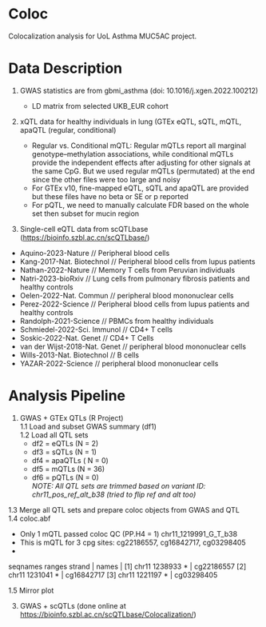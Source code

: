 # Coloc
Colocalization analysis for UoL Asthma MUC5AC project.

# Data Description
1. GWAS statistics are from gbmi_asthma (doi: 10.1016/j.xgen.2022.100212)
   - LD matrix from selected UKB_EUR cohort
     
2. xQTL data for healthy individuals in lung (GTEx eQTL, sQTL, mQTL, apaQTL (regular, conditional)
   - Regular vs. Conditional mQTL: Regular mQTLs report all marginal genotype–methylation associations, while conditional mQTLs provide the independent effects after adjusting for other signals at the same CpG. But we used regular mQTLs (permutated) at the end since the other files were too large and noisy
   - For GTEx v10, fine-mapped eQTL, sQTL and apaQTL are provided but these files have no beta or SE or p reported
   - For pQTL, we need to manually calculate FDR based on the whole set then subset for mucin region
     
3.  Single-cell eQTL data from scQTLbase (https://bioinfo.szbl.ac.cn/scQTLbase/)
   - Aquino-2023-Nature // Peripheral blood cells
   - Kang-2017-Nat. Biotechnol // Peripheral blood cells from lupus patients
   - Nathan-2022-Nature // Memory T cells from Peruvian individuals
   - Natri-2023-bioRxiv // Lung cells from pulmonary fibrosis patients and healthy controls
   - Oelen-2022-Nat. Commun // peripheral blood mononuclear cells
   - Perez-2022-Science // Peripheral blood cells from lupus patients and healthy controls
   - Randolph-2021-Science // PBMCs from healthy individuals
   - Schmiedel-2022-Sci. Immunol //  CD4+ T cells
   - Soskic-2022-Nat. Genet // CD4+ T Cells
   - van der Wijst-2018-Nat. Genet // peripheral blood mononuclear cells
   - Wills-2013-Nat. Biotechnol // B cells
   - YAZAR-2022-Science // peripheral blood mononuclear cells

# Analysis Pipeline
1. GWAS + GTEx QTLs (R Project)  
1.1 Load and subset GWAS summary (df1)  
1.2 Load all QTL sets  
   - df2 = eQTLs (N = 2)
   - df3 = sQTLs (N = 1)
   - df4 = apaQTLs ( N = 0)
   - df5 = mQTLs (N = 36)
   - df6 = pQTLs (N = 0)  
*NOTE: All QTL sets are trimmed based on variant ID: chr11_pos_ref_alt_b38 (tried to flip ref and alt too)*

1.3 Merge all QTL sets and prepare coloc objects from GWAS and QTL  
1.4 coloc.abf  
   - Only 1 mQTL passed coloc QC (PP.H4 = 1) chr11_1219991_G_T_b38
   - This is mQTL for 3 cpg sites: cg22186557, cg16842717, cg03298405
   - 
seqnames    ranges strand |       names
         <Rle> <IRanges>  <Rle> | <character>
  [1]    chr11   1238933      * |  cg22186557
  [2]    chr11   1231041      * |  cg16842717
  [3]    chr11   1221197      * |  cg03298405

1.5 Mirror plot  


3. GWAS + scQTLs (done online at https://bioinfo.szbl.ac.cn/scQTLbase/Colocalization/)
